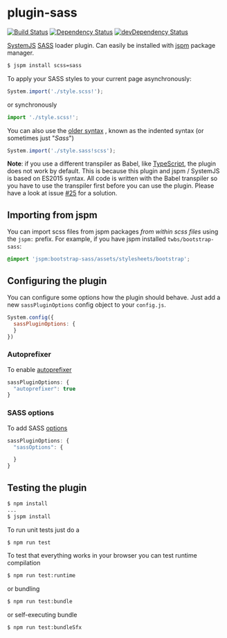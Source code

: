 # plugin-sass

[![Build Status](https://travis-ci.org/mobilexag/plugin-sass.svg?branch=master)](https://travis-ci.org/mobilexag/plugin-sass)
[![Dependency Status](https://david-dm.org/mobilexag/plugin-sass.svg)](https://david-dm.org/mobilexag/plugin-sass)
[![devDependency Status](https://david-dm.org/mobilexag/plugin-sass/dev-status.svg)](https://david-dm.org/mobilexag/plugin-sass#info=devDependencies)

[SystemJS](https://github.com/systemjs/systemjs)
[SASS](http://sass-lang.com) loader plugin. Can easily be installed with
[jspm](http://jspm.io) package manager.

```sh
$ jspm install scss=sass
```

To apply your SASS styles to your current page asynchronously:

```js
System.import('./style.scss!');
```

or synchronously

```js
import './style.scss!';
```

You can also use the [older syntax](http://sass-lang.com/documentation/file.SASS_REFERENCE.html#syntax)
, known as the indented syntax (or sometimes just "_Sass_")

```js
System.import('./style.sass!scss');
```

**Note**: if you use a different transpiler as Babel, like [TypeScript](http://www.typescriptlang.org), the plugin does not work by default. This is because this plugin and jspm / SystemJS is based on ES2015 syntax. All code is written with the Babel transpiler so you have to use the transpiler first before you can use the plugin. Please have a look at issue [#25](https://github.com/mobilexag/plugin-sass/issues/25#issuecomment-179704867) for a solution.

## Importing from jspm

You can import scss files from jspm packages *from within scss files* using the `jspm:` prefix. For example, if you have jspm installed `twbs/bootstrap-sass`:

```scss
@import 'jspm:bootstrap-sass/assets/stylesheets/bootstrap';
```

## Configuring the plugin

You can configure some options how the plugin should behave. Just add a new
`sassPluginOptions` config object to your `config.js`.

```js
System.config({
  sassPluginOptions: {
  }
})
```

### Autoprefixer

To enable [autoprefixer](https://github.com/postcss/autoprefixer)

```js
sassPluginOptions: {
  "autoprefixer": true
}
```

### SASS options

To add SASS [options](https://github.com/medialize/sass.js/#using-the-sassjs-api)

```js
sassPluginOptions: {
  "sassOptions": {

  }
}
```

## Testing the plugin

```sh
$ npm install
...
$ jspm install
```

To run unit tests just do a

```sh
$ npm run test
```

To test that everything works in your browser you can test runtime compilation

```sh
$ npm run test:runtime
```

or bundling

```sh
$ npm run test:bundle
```

or self-executing bundle

```sh
$ npm run test:bundleSfx
```
